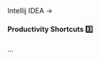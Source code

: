 <link rel="stylesheet" href="{{baseUrl}}/css/textbook.css">

<div class="website-content">

<div id="path">Intellij IDEA &rarr; </div>

<div id="title">

#### Productivity Shortcuts :three:

</div>

<div id="body">

...

</div>

<div id="extras">
<div>

</div>
